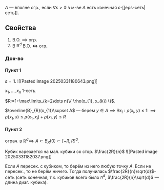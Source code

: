 $A$ — вполне огр., если $\forall \varepsilon>0$ в м-ве $A$ есть конечная $\varepsilon$-[[eps-сеть|сеть]].
## Свойства

1. В.О. $\implies$ огр.
2. В $\mathbb{R}^{d}$ В.О. $\iff$ огр.
### Док-во
#### Пункт 1

$\varepsilon = 1$. 
![[Pasted image 20250331180643.png]]

$x_{1}, \dots, x_{n}$ $1$-сеть.

$R:=1+\max\limits_{k=2\dots n}\{ \rho(x_{1}, x_{k}) \}$. 

$\overline{B}_{R}(x_{1})\supset A$ — берём $y \in A\implies \exists x_{i}:\rho(x_{i}, y)\leq 1$ $\implies \rho(x_{1}, x)\leq \rho(x_{1}, x_{i})+\rho(x_{i},y)\leq R$
#### Пункт 2

ограч. в $\mathbb{R}^{d} \implies$ $A\subset B_{R}(0)\subset[-R, R]^{d}$. 

Кубик нарезается на мал. кубики со стор. $\frac{2R}{n}$
![[Pasted image 20250331182037.png]]

Если $A$ пересек. с кубиком, то берём из него любую точку $A$. Если не пересек., то не берём ничего. Тогда получилась $\frac{2R}{n}\sqrt{d}$-сеть (сеть конечная, т.к. кубиков всего было $n^{d}$, $\frac{2R}{n}\sqrt{d}$ — длина диаг. кубика).

